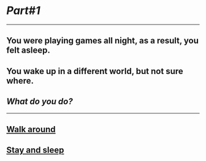# *Part#1*

---

## You were playing games all night, as a result, you felt asleep.
## You wake up in a different world, but not sure where.
## _What do you do?_

---

## [Walk around](../choice1a/scene1a.md)

## [Stay and sleep](../choice1a/scene2a.md)